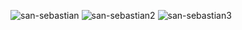 ![san-sebastian](https://github.com/BegoArregui/Practice-turistic-place/assets/166793344/5e92ba54-6159-4d7b-9b87-5716097cd7d8)
![san-sebastian2](https://github.com/BegoArregui/Practice-turistic-place/assets/166793344/25695d62-5907-4eb5-aa28-6d6291534661)
![san-sebastian3](https://github.com/BegoArregui/Practice-turistic-place/assets/166793344/bfa06be0-8e38-41b2-83c1-4a16a7659b41)
